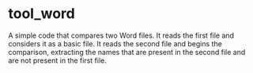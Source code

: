 # tool_word
A simple code that compares two Word files. It reads the first file and considers it as a basic file. It reads the second file and begins the comparison, extracting the names that are present in the second file and are not present in the first file.
